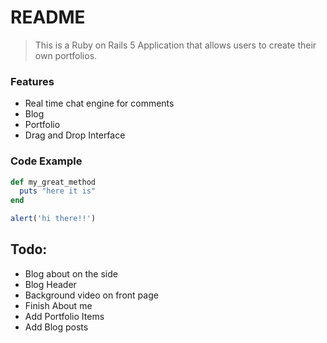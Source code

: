 # README

> This is a Ruby on Rails 5 Application that allows users to create their own portfolios.

### Features

- Real time chat engine for comments
- Blog
- Portfolio
- Drag and Drop Interface

### Code Example

```ruby
def my_great_method
  puts "here it is"
end
```

```javascript
alert('hi there!!')
```

## Todo:
- Blog about on the side
- Blog Header
- Background video on front page
- Finish About me
- Add Portfolio Items
- Add Blog posts